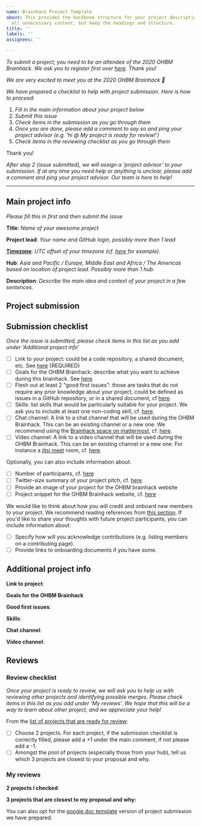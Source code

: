 ```yaml
---
name: Brainhack Project Template
about: This provides the backbone structure for your project description. Please delete
  all unnecessary content, but keep the headings and structure.
title: ''
labels: ''
assignees: ''

---
```

*To submit a project, you need to be an attendee of the 2020 OHBM Brainhack. We ask you to register first over [here](http://www.humanbrainmapping.org/HackathonReg/). Thank you!*

*We are very excited to meet you at the 2020 OHBM Brainhack 🎉*

*We have prepared a checklist to help with project submission. Here is how to proceed:*
 1. *Fill in the main information about your project below*
 2. *Submit this issue*
 3. *Check items in the submission as you go through them*
 4. *Once you are done, please add a comment to say so and ping your project advisor (e.g. 'hi @<project-advisor-login> My project is ready for review!')*
 5. *Check items in the reviewing checklist as you go through them*
  
Thank you!

*After step 2 (issue submitted), we will assign a 'project advisor' to your submission. If at any time you need help or anything is unclear, please add a comment and ping your project advisor. Our team is here to help!*

----------------------------
## Main project info
*Please fill this in first and then submit the issue*

**Title**: *Name of your awesome project*

**Project lead**: *Your name and GitHub login, possibly more than 1 lead*

**[Timezone](https://github.com/ohbm/hackathon2020/blob/project_tpl/.github/ISSUE_TEMPLATE/handbooks/projects.md#timezone)**: *UTC offset of your timezone (cf. [here](https://www.timeanddate.com/time/map/) for example).*

**Hub**: *Asia and Pacific / Europe, Middle East and Africa / The Americas based on location of project lead. Possibly more than 1 hub.*

**Description**: *Describe the main idea and context of your project in a few sentences.*

## Project submission 

## Submission checklist
*Once the issue is submitted, please check items in this list as you add under 'Additional project info'*

-   [ ] Link to your project: could be a code repository, a shared document, etc. See [here](https://github.com/ohbm/hackathon2020/blob/project_tpl/.github/ISSUE_TEMPLATE/handbooks/projects.md#link-to-project) {REQUIRED}
-   [ ] Goals for the OHBM Brainhack: describe what you want to achieve during this brainhack. See [here](https://github.com/ohbm/hackathon2020/blob/project_tpl/.github/ISSUE_TEMPLATE/handbooks/projects.md#goals).
-   [ ] Flesh out at least 2 "good first issues": those are tasks that do not require any prior knowledge about your project, could be defined as issues in a GitHub repository, or in a shared document, cf [here](https://github.com/ohbm/hackathon2020/blob/project_tpl/.github/ISSUE_TEMPLATE/handbooks/projects.md#onboarding-2-good-first-issues).
-   [ ] Skills: list skills that would be particularly suitable for your project. We ask you to include at least one non-coding skill, cf. [here](https://github.com/ohbm/hackathon2020/blob/project_tpl/.github/ISSUE_TEMPLATE/handbooks/projects.md#onboarding-skills).
-   [ ] Chat channel: A link to a chat channel that will be used during the OHBM Brainhack. This can be an existing channel or a new one. We recommend using the [Brainhack space on mattermost](https://mattermost.brainhack.org/), cf. [here](https://github.com/ohbm/hackathon2020/blob/project_tpl/.github/ISSUE_TEMPLATE/handbooks/projects.md#chat).
-   [ ] Video channel: A link to a video channel that will be used during the OHBM Brainhack. This can be an existing channel or a new one. For instance a [jitsi meet](https://meet.jit.si/) room, cf. [here](https://github.com/ohbm/hackathon2020/blob/project_tpl/.github/ISSUE_TEMPLATE/handbooks/projects.md#video-calls).

Optionally, you can also include information about:
-   [ ] Number of participants, cf. [here](https://github.com/ohbm/hackathon2020/blob/project_tpl/.github/ISSUE_TEMPLATE/handbooks/projects.md#participant-capacity)
-   [ ] Twitter-size summary of your project pitch, cf. [here](https://github.com/ohbm/hackathon2020/blob/project_tpl/.github/ISSUE_TEMPLATE/handbooks/projects.md#twitter-size-summary-of-your-project-pitch)
-   [ ] Provide an image of your project for the OHBM brainhack website
-   [ ] Project snippet for the OHBM Brainhack website, cf. [here](https://github.com/ohbm/hackathon2020/blob/project_tpl/.github/ISSUE_TEMPLATE/handbooks/projects.md#project-snippet-for-the-ohbm-brainhack-website)

We would like to think about how you will credit and onboard new members to your project. We recommend reading references from [this section](https://github.com/ohbm/hackathon2020/blob/project_tpl/.github/ISSUE_TEMPLATE/handbooks/projects.md#credit-and-onboarding). If you'd like to share your thoughts with future project participants, you can include information about:
-   [ ] Specify how will you acknowledge contributions (e.g. listing members on a contributing page).
-   [ ] Provide links to onboarding documents if you have some.

## Additional project info
**Link to project**: 

**Goals for the OHBM Brainhack**

**Good first issues**:

**Skills**:

**Chat channel**:

**Video channel**:



## Reviews 

### Review checklist
*Once your project is ready to review, we will ask you to help us with reviewing other projects and identifying possible merges. Please check items in this list as you add under 'My reviews'. We hope that this will be a way to learn about other project, and we appreciate your help!*

From the [list of projects that are ready for review](https://github.com/ohbm/hackathon2020/labels/Ready%20for%20review):
-   [ ] Choose 2 projects. For each project, if the submission checklist is correctly filled, please add a +1 under the main comment, if not please add a -1.
-   [ ] Amongst the pool of projects (especially those from your hub), tell us which 3 projects are closest to your proposal and why.

### My reviews
**2 projects I checked**: 

**3 projects that are closest to my proposal and why:**




You can also opt for the [google doc template](https://docs.google.com/document/d/11eyTp5m2odaraAeRHdWytlMOUW3Cwvu0nMaxCbf1cqo/edit?usp=sharing) version of project submission we have prepared.

